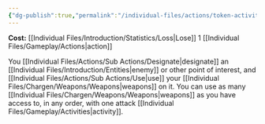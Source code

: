 ```yaml
---
{"dg-publish":true,"permalink":"/individual-files/actions/token-activities/attack/"}
---
```


**Cost:** [[Individual Files/Introduction/Statistics/Loss\|Lose]] 1 [[Individual Files/Gameplay/Actions\|action]]

You [[Individual Files/Actions/Sub Actions/Designate\|designate]] an [[Individual Files/Introduction/Entities\|enemy]] or other point of interest, and [[Individual Files/Actions/Sub Actions/Use\|use]] your [[Individual Files/Chargen/Weapons/Weapons\|weapons]] on it. You can use as many [[Individual Files/Chargen/Weapons/Weapons\|weapons]] as you have access to, in any order, with one attack [[Individual Files/Gameplay/Activities\|activity]].